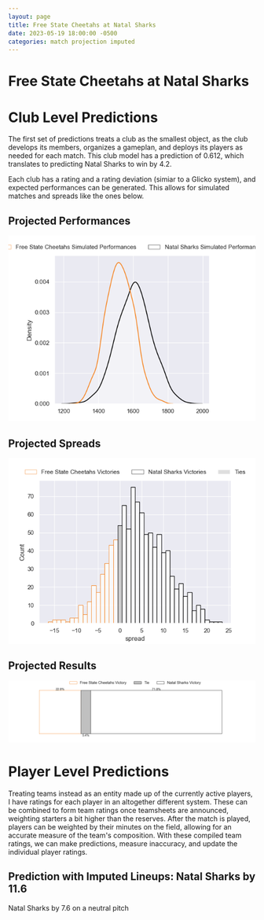 ```yaml
---  
layout: page  
title: Free State Cheetahs at Natal Sharks  
date: 2023-05-19 18:00:00 -0500  
categories: match projection imputed  
---
```

# Free State Cheetahs at Natal Sharks

# Club Level Predictions


The first set of predictions treats a club as the smallest object, as the club develops its members, organizes a gameplan, and deploys its players as needed for each match. This club model has a prediction of 0.612, which translates to predicting Natal Sharks to win by 4.2.

Each club has a rating and a rating deviation (simiar to a Glicko system), and expected performances can be generated. This allows for simulated matches and spreads like the ones below.
## Projected Performances


![Projected Performances](plots/performances_2023-05-19-NatalSharks-FreeStateCheetahs.png)
## Projected Spreads


![Projected Spreads](plots/spreads_2023-05-19-NatalSharks-FreeStateCheetahs.png)
## Projected Results


![Projected Results](plots/resultbar_2023-05-19-NatalSharks-FreeStateCheetahs.png)
# Player Level Predictions


Treating teams instead as an entity made up of the currently active players, I have ratings for each player in an altogether different system. These can be combined to form team ratings once teamsheets are announced, weighting starters a bit higher than the reserves. After the match is played, players can be weighted by their minutes on the field, allowing for an accurate measure of the team's composition. With these compiled team ratings, we can make predictions, measure inaccuracy, and update the individual player ratings.
## Prediction with Imputed Lineups: Natal Sharks by 11.6


Natal Sharks by 7.6 on a neutral pitch

